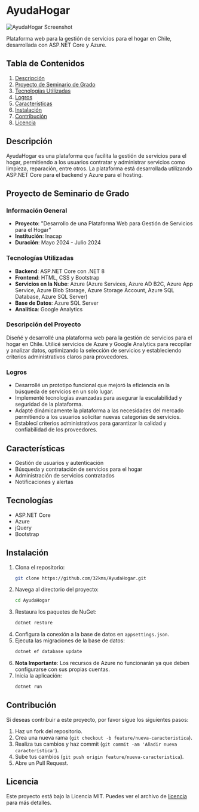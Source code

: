 # AyudaHogar

![AyudaHogar Screenshot](link-a-tu-imagen.png)

Plataforma web para la gestión de servicios para el hogar en Chile, desarrollada con ASP.NET Core y Azure.

## Tabla de Contenidos
1. [Descripción](#descripción)
2. [Proyecto de Seminario de Grado](#proyecto-de-seminario-de-grado)
3. [Tecnologías Utilizadas](#tecnologías-utilizadas)
4. [Logros](#logros)
5. [Características](#características)
6. [Instalación](#instalación)
7. [Contribución](#contribución)
8. [Licencia](#licencia)

## Descripción

AyudaHogar es una plataforma que facilita la gestión de servicios para el hogar, permitiendo a los usuarios contratar y administrar servicios como limpieza, reparación, entre otros. La plataforma está desarrollada utilizando ASP.NET Core para el backend y Azure para el hosting.

## Proyecto de Seminario de Grado

### Información General
- **Proyecto**: "Desarrollo de una Plataforma Web para Gestión de Servicios para el Hogar"
- **Institución**: Inacap
- **Duración**: Mayo 2024 - Julio 2024

### Tecnologías Utilizadas
- **Backend**: ASP.NET Core con .NET 8
- **Frontend**: HTML, CSS y Bootstrap
- **Servicios en la Nube**: Azure (Azure Services, Azure AD B2C, Azure App Service, Azure Blob Storage, Azure Storage Account, Azure SQL Database, Azure SQL Server)
- **Base de Datos**: Azure SQL Server
- **Analítica**: Google Analytics

### Descripción del Proyecto
Diseñé y desarrollé una plataforma web para la gestión de servicios para el hogar en Chile. Utilicé servicios de Azure y Google Analytics para recopilar y analizar datos, optimizando la selección de servicios y estableciendo criterios administrativos claros para proveedores.

### Logros
- Desarrollé un prototipo funcional que mejoró la eficiencia en la búsqueda de servicios en un solo lugar.
- Implementé tecnologías avanzadas para asegurar la escalabilidad y seguridad de la plataforma.
- Adapté dinámicamente la plataforma a las necesidades del mercado permitiendo a los usuarios solicitar nuevas categorías de servicios.
- Establecí criterios administrativos para garantizar la calidad y confiabilidad de los proveedores.

## Características

- Gestión de usuarios y autenticación
- Búsqueda y contratación de servicios para el hogar
- Administración de servicios contratados
- Notificaciones y alertas

## Tecnologías

- ASP.NET Core
- Azure
- jQuery
- Bootstrap

## Instalación

1. Clona el repositorio:
    ```bash
    git clone https://github.com/32kms/AyudaHogar.git
    ```
2. Navega al directorio del proyecto:
    ```bash
    cd AyudaHogar
    ```
3. Restaura los paquetes de NuGet:
    ```bash
    dotnet restore
    ```
4. Configura la conexión a la base de datos en `appsettings.json`.
5. Ejecuta las migraciones de la base de datos:
    ```bash
    dotnet ef database update
    ```
6. **Nota Importante**: Los recursos de Azure no funcionarán ya que deben configurarse con sus propias cuentas.
7. Inicia la aplicación:
    ```bash
    dotnet run
    ```

## Contribución

Si deseas contribuir a este proyecto, por favor sigue los siguientes pasos:

1. Haz un fork del repositorio.
2. Crea una nueva rama (`git checkout -b feature/nueva-caracteristica`).
3. Realiza tus cambios y haz commit (`git commit -am 'Añadir nueva característica'`).
4. Sube tus cambios (`git push origin feature/nueva-caracteristica`).
5. Abre un Pull Request.

## Licencia

Este proyecto está bajo la Licencia MIT. Puedes ver el archivo de [licencia](https://github.com/32kms/AyudaHogar/blob/main/LICENSE.md) para más detalles.